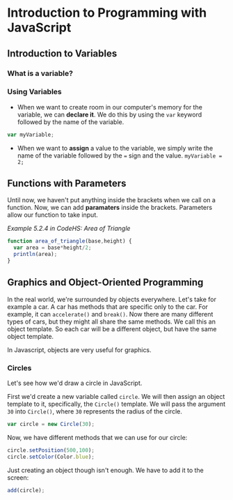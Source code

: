 # Introduction to Programming with JavaScript

## Introduction to Variables
### What is a variable?

### Using Variables
* When we want to create room in our computer's memory for the variable, we can **declare it**. We do this by using the `var` keyword followed by the name of the variable.
```javascript
var myVariable;
```
* When we want to **assign** a value to the variable, we simply write the name of the variable followed by the `=` sign and the value. `myVariable = 2;`

## Functions with Parameters
Until now, we haven't put anything inside the brackets when we call on a function. Now, we can add **paramaters** inside the brackets. Parameters allow our function to take input.

*Example 5.2.4 in CodeHS: Area of Triangle*
```javascript
function area_of_triangle(base,height) {
  var area = base*height/2;
  println(area);
}
```

## Graphics and Object-Oriented Programming
In the real world, we're surrounded by objects everywhere. Let's take for example a car. A car has methods that are specific only to the car. For example, it can `accelerate()` and `break()`. Now there are many different types of cars, but they might all share the same methods. We call this an object template. So each car will be a different object, but have the same object template.

In Javascript, objects are very useful for graphics.

### Circles
Let's see how we'd draw a circle in JavaScript.

First we'd create a new variable called `circle`. We will then assign an object template to it, specifically, the `Circle()` template. We will pass the argument `30` into `Circle()`, where `30` represents the radius of the circle.
```javascript
var circle = new Circle(30);
```

Now, we have different methods that we can use for our circle:
``` javascript
circle.setPosition(500,100);
circle.setColor(Color.blue);
```

Just creating an object though isn't enough. We have to add it to the screen:
``` javascript
add(circle);
```
